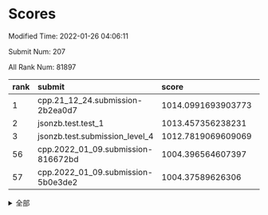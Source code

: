 # Scores

Modified Time: 2022-01-26 04:06:11

Submit Num: 207

All Rank Num: 81897

| rank |               submit               |       score        |       sigma        | pk_num |
| :--- | :--------------------------------- | :----------------- | :----------------- | :----- |
| 1    | cpp.21_12_24.submission-2b2ea0d7   | 1014.0991693903773 | 0.8115660023748413 | 1582   |
| 2    | jsonzb.test.test_1                 | 1013.457356238231  | 0.8573716392984562 | 1587   |
| 3    | jsonzb.test.submission_level_4     | 1012.7819069609069 | 0.837758255828484  | 1585   |
| 56   | cpp.2022_01_09.submission-816672bd | 1004.396564607397  | 0.7241932757467959 | 1587   |
| 57   | cpp.2022_01_09.submission-5b0e3de2 | 1004.37589626306   | 0.7236954142676459 | 1581   |


<details>
<summary>全部</summary>

| rank |                 submit                 |       score        |       sigma        | pk_num |
| :--- | :------------------------------------- | :----------------- | :----------------- | :----- |
| 1    | cpp.21_12_24.submission-2b2ea0d7       | 1014.0991693903773 | 0.8115660023748413 | 1582   |
| 2    | jsonzb.test.test_1                     | 1013.457356238231  | 0.8573716392984562 | 1587   |
| 3    | jsonzb.test.submission_level_4         | 1012.7819069609069 | 0.837758255828484  | 1585   |
| 4    | gobigger.level_3.submission_level_3_14 | 1011.4906919436316 | 0.7546806702456118 | 1586   |
| 5    | gobigger.level_3.submission_level_3_35 | 1011.3671741791261 | 0.7623561138488469 | 1585   |
| 6    | gobigger.level_3.submission_level_3_40 | 1011.2339062638222 | 0.7774310696903705 | 1578   |
| 7    | gobigger.level_3.submission_level_3_30 | 1011.073073469289  | 0.7792832514903182 | 1578   |
| 8    | gobigger.level_3.submission_level_3_18 | 1011.0532258354932 | 0.783858778230631  | 1585   |
| 9    | gobigger.level_3.submission_level_3_10 | 1011.0185555156042 | 0.7733042677266857 | 1581   |
| 10   | gobigger.level_3.submission_level_3_19 | 1010.957052713357  | 0.7779676977164295 | 1582   |
| 11   | gobigger.level_3.submission_level_3_26 | 1010.8808686575668 | 0.7482901674835924 | 1581   |
| 12   | gobigger.level_3.submission_level_3_25 | 1010.8730909911877 | 0.7889066651621014 | 1582   |
| 13   | gobigger.level_3.submission_level_3_32 | 1010.8660831501794 | 0.7589359252188937 | 1582   |
| 14   | gobigger.level_3.submission_level_3_33 | 1010.856607585585  | 0.7654271312304308 | 1579   |
| 15   | gobigger.level_3.submission_level_3_38 | 1010.701765811985  | 0.7579268738214215 | 1577   |
| 16   | gobigger.level_3.submission_level_3_47 | 1010.6289797073125 | 0.744941470967337  | 1576   |
| 17   | gobigger.level_3.submission_level_3_16 | 1010.4845459109215 | 0.7712304358265948 | 1581   |
| 18   | gobigger.level_3.submission_level_3_4  | 1010.418630377639  | 0.7762240959131317 | 1585   |
| 19   | gobigger.level_3.submission_level_3_5  | 1010.3973125899581 | 0.7798368346100599 | 1585   |
| 20   | gobigger.level_3.submission_level_3_43 | 1010.3885746392306 | 0.7662747982922158 | 1587   |
| 21   | gobigger.level_3.submission_level_3_9  | 1010.350272331246  | 0.76567240527692   | 1582   |
| 22   | gobigger.level_3.submission_level_3_21 | 1010.2825612312766 | 0.8025190168088151 | 1582   |
| 23   | gobigger.level_3.submission_level_3_45 | 1010.251815447437  | 0.7966057905110463 | 1577   |
| 24   | gobigger.level_3.submission_level_3_3  | 1010.2467583079723 | 0.7701214104693441 | 1584   |
| 25   | gobigger.level_3.submission_level_3_37 | 1010.2172956501608 | 0.7670403608654295 | 1586   |
| 26   | gobigger.level_3.submission_level_3_29 | 1010.1868091049299 | 0.7545453945225588 | 1586   |
| 27   | gobigger.level_3.submission_level_3_23 | 1010.1767459368541 | 0.754634105435613  | 1584   |
| 28   | gobigger.level_3.submission_level_3_20 | 1010.1704947758532 | 0.7480937230695041 | 1587   |
| 29   | gobigger.level_3.submission_level_3_12 | 1010.1445311045144 | 0.7474782633894907 | 1583   |
| 30   | gobigger.level_3.submission_level_3_22 | 1010.0519543520348 | 0.7505180633962866 | 1583   |
| 31   | gobigger.level_3.submission_level_3_44 | 1010.0276904739372 | 0.742342949712845  | 1585   |
| 32   | gobigger.level_3.submission_level_3_31 | 1009.9937896483952 | 0.7685200946257245 | 1582   |
| 33   | gobigger.level_3.submission_level_3_27 | 1009.9733948417102 | 0.7528236859750473 | 1582   |
| 34   | gobigger.level_3.submission_level_3_42 | 1009.8376036932399 | 0.7493445277224043 | 1580   |
| 35   | gobigger.level_3.submission_level_3_46 | 1009.7795973426431 | 0.7371715623144234 | 1583   |
| 36   | gobigger.level_3.submission_level_3_34 | 1009.7132397290726 | 0.7544502615902557 | 1588   |
| 37   | gobigger.level_3.submission_level_3_48 | 1009.6778927142304 | 0.7505533886199778 | 1579   |
| 38   | gobigger.level_3.submission_level_3_49 | 1009.6329843919476 | 0.7776921836393177 | 1573   |
| 39   | gobigger.level_3.submission_level_3_6  | 1009.6095866911004 | 0.7589204912348128 | 1581   |
| 40   | gobigger.level_3.submission_level_3_24 | 1009.5421966941166 | 0.7586553760150123 | 1578   |
| 41   | gobigger.level_3.submission_level_3_1  | 1009.5207097604671 | 0.7608259915977704 | 1586   |
| 42   | gobigger.level_3.submission_level_3_2  | 1009.5011362805529 | 0.751635039283416  | 1584   |
| 43   | gobigger.level_3.submission_level_3_8  | 1009.3979276144546 | 0.7650611716358686 | 1588   |
| 44   | gobigger.level_3.submission_level_3_0  | 1009.3657701155445 | 0.7434232270217276 | 1582   |
| 45   | gobigger.level_3.submission_level_3_41 | 1009.3551598163812 | 0.7464822045352868 | 1582   |
| 46   | gobigger.level_3.submission_level_3_7  | 1009.340576930907  | 0.7371536833626582 | 1574   |
| 47   | gobigger.level_3.submission_level_3_36 | 1009.2293603775485 | 0.7573977839122136 | 1583   |
| 48   | gobigger.level_3.submission_level_3_28 | 1009.2108767533358 | 0.7400809865106307 | 1582   |
| 49   | gobigger.level_3.submission_level_3_39 | 1009.1066336088277 | 0.7480862948524278 | 1582   |
| 50   | gobigger.level_3.submission_level_3_13 | 1008.7970238815036 | 0.7500153710880435 | 1579   |
| 51   | gobigger.level_3.submission_level_3_11 | 1008.3866307657775 | 0.7294545756662277 | 1584   |
| 52   | gobigger.level_3.submission_level_3_15 | 1007.697962252508  | 0.7394137952038118 | 1579   |
| 53   | gobigger.level_3.submission_level_3_17 | 1007.1525322795152 | 0.7371902682104127 | 1585   |
| 54   | gobigger.level_1.submission_level_1_36 | 1005.5367161358859 | 0.7232448865434463 | 1584   |
| 55   | gobigger.level_1.submission_level_1_7  | 1004.6673465461586 | 0.7195436400000265 | 1588   |
| 56   | cpp.2022_01_09.submission-816672bd     | 1004.396564607397  | 0.7241932757467959 | 1587   |
| 57   | cpp.2022_01_09.submission-5b0e3de2     | 1004.37589626306   | 0.7236954142676459 | 1581   |
| 58   | gobigger.level_1.submission_level_1_22 | 1004.2033135495035 | 0.7355496085059278 | 1577   |
| 59   | gobigger.level_1.submission_level_1_30 | 1004.1342437720607 | 0.7096337835391654 | 1585   |
| 60   | gobigger.level_1.submission_level_1_11 | 1004.1099862260415 | 0.7268926681351735 | 1583   |
| 61   | gobigger.level_1.submission_level_1_6  | 1004.0184046445031 | 0.7217009898771937 | 1583   |
| 62   | gobigger.level_1.submission_level_1_42 | 1003.9979694883095 | 0.7148651300289348 | 1584   |
| 63   | gobigger.level_1.submission_level_1_21 | 1003.9499212714794 | 0.7119021078762616 | 1580   |
| 64   | gobigger.level_1.submission_level_1_32 | 1003.946189058679  | 0.7276964329921706 | 1578   |
| 65   | gobigger.level_1.submission_level_1_31 | 1003.8820845175031 | 0.7137089987985028 | 1579   |
| 66   | gobigger.level_1.submission_level_1_12 | 1003.8516726581682 | 0.723099516354243  | 1587   |
| 67   | gobigger.level_1.submission_level_1_29 | 1003.8472340165731 | 0.736233437045064  | 1581   |
| 68   | gobigger.level_1.submission_level_1_19 | 1003.8302867645324 | 0.7186539045989355 | 1587   |
| 69   | gobigger.level_1.submission_level_1_47 | 1003.7678149926221 | 0.7114247277884356 | 1584   |
| 70   | gobigger.level_1.submission_level_1_34 | 1003.7292510538609 | 0.7241587803432794 | 1582   |
| 71   | gobigger.level_1.submission_level_1_16 | 1003.7252507323876 | 0.7238835049352589 | 1581   |
| 72   | gobigger.level_1.submission_level_1_45 | 1003.6836332651834 | 0.710718641025794  | 1583   |
| 73   | gobigger.level_1.submission_level_1_18 | 1003.677598119109  | 0.717647781486964  | 1575   |
| 74   | gobigger.level_1.submission_level_1_41 | 1003.6379398443786 | 0.7083565928399577 | 1586   |
| 75   | gobigger.level_1.submission_level_1_15 | 1003.6181922573733 | 0.7058905325503917 | 1583   |
| 76   | gobigger.level_1.submission_level_1_37 | 1003.561258341968  | 0.7245852298179368 | 1586   |
| 77   | gobigger.level_1.submission_level_1_0  | 1003.5119868990764 | 0.7144535731993372 | 1583   |
| 78   | gobigger.level_1.submission_level_1_24 | 1003.5069365561795 | 0.7233923345390857 | 1583   |
| 79   | gobigger.level_1.submission_level_1_17 | 1003.4863020600286 | 0.7192273470129094 | 1584   |
| 80   | gobigger.level_1.submission_level_1_43 | 1003.3712900418681 | 0.7082450840597002 | 1584   |
| 81   | gobigger.level_1.submission_level_1_48 | 1003.3598429962314 | 0.7161824844442227 | 1579   |
| 82   | gobigger.level_1.submission_level_1_2  | 1003.2895570751721 | 0.7078306411278784 | 1588   |
| 83   | gobigger.level_1.submission_level_1_13 | 1003.2038528617003 | 0.7111112079102895 | 1584   |
| 84   | gobigger.level_1.submission_level_1_39 | 1003.1221994126844 | 0.7059195711268536 | 1580   |
| 85   | gobigger.level_1.submission_level_1_28 | 1003.1030304398596 | 0.7099824200553894 | 1577   |
| 86   | gobigger.level_1.submission_level_1_25 | 1003.0877902336571 | 0.7071370529113724 | 1577   |
| 87   | gobigger.level_1.submission_level_1_3  | 1003.0072718017782 | 0.7241479459240271 | 1578   |
| 88   | gobigger.level_1.submission_level_1_49 | 1003.0005959493735 | 0.7120757310821898 | 1582   |
| 89   | gobigger.level_1.submission_level_1_46 | 1002.9595202119499 | 0.7259601358246169 | 1582   |
| 90   | gobigger.level_1.submission_level_1_40 | 1002.9294438171156 | 0.7194768593149351 | 1580   |
| 91   | gobigger.level_1.submission_level_1_23 | 1002.9241073132681 | 0.7355884422929021 | 1584   |
| 92   | gobigger.level_1.submission_level_1_4  | 1002.8390282393998 | 0.7227233125840523 | 1587   |
| 93   | gobigger.level_1.submission_level_1_35 | 1002.8386004561787 | 0.7206875971104519 | 1585   |
| 94   | gobigger.level_1.submission_level_1_33 | 1002.8278701783229 | 0.728572140056758  | 1581   |
| 95   | gobigger.level_1.submission_level_1_44 | 1002.6114155007995 | 0.721776865596354  | 1587   |
| 96   | gobigger.level_1.submission_level_1_9  | 1002.5863578695478 | 0.7228761927536439 | 1583   |
| 97   | gobigger.level_1.submission_level_1_26 | 1002.5806168376323 | 0.7105280872214317 | 1585   |
| 98   | gobigger.level_1.submission_level_1_38 | 1002.4814900793101 | 0.7053019753180008 | 1587   |
| 99   | gobigger.level_1.submission_level_1_14 | 1002.4482541576779 | 0.7115823849333364 | 1586   |
| 100  | gobigger.level_1.submission_level_1_1  | 1002.4003149379826 | 0.7128584801089318 | 1581   |
| 101  | gobigger.level_1.submission_level_1_27 | 1002.3808716890003 | 0.7293674532170644 | 1582   |
| 102  | gobigger.level_1.submission_level_1_10 | 1002.2233411062592 | 0.7145626502474711 | 1581   |
| 103  | gobigger.level_1.submission_level_1_5  | 1002.1730606480758 | 0.706091143796523  | 1581   |
| 104  | gobigger.level_1.submission_level_1_20 | 1002.1378911682528 | 0.716222776061744  | 1580   |
| 105  | gobigger.level_1.submission_level_1_8  | 1002.0087124071083 | 0.7049312419640464 | 1581   |
| 106  | gobigger.random.submission_random_1    | 997.7181839375419  | 0.7080964741848425 | 1585   |
| 107  | gobigger.random.submission_random_7    | 997.1219883095637  | 0.7097938111807732 | 1585   |
| 108  | gobigger.random.submission_random_28   | 997.0461806395799  | 0.7316554987398306 | 1581   |
| 109  | gobigger.random.submission_random_20   | 996.9596889751382  | 0.7265812490398674 | 1582   |
| 110  | gobigger.random.submission_random_18   | 996.8651526595276  | 0.7022312903190059 | 1586   |
| 111  | gobigger.random.submission_random_33   | 996.7832704605006  | 0.7122981856240165 | 1584   |
| 112  | gobigger.random.submission_random_3    | 996.6295562941552  | 0.7363542218858681 | 1578   |
| 113  | gobigger.random.submission_random_42   | 996.6037802316662  | 0.7040070296106312 | 1584   |
| 114  | gobigger.random.submission_random_12   | 996.5616305045737  | 0.7016596165227106 | 1583   |
| 115  | gobigger.random.submission_random_47   | 996.5295316904698  | 0.7071154612637365 | 1582   |
| 116  | gobigger.random.submission_random_30   | 996.4790607682506  | 0.7051278902561963 | 1581   |
| 117  | gobigger.random.submission_random_6    | 996.4620608396906  | 0.7014966425391652 | 1587   |
| 118  | gobigger.random.submission_random_0    | 996.4386688760534  | 0.7161863726435826 | 1584   |
| 119  | gobigger.random.submission_random_8    | 996.3842864902646  | 0.7047806163833485 | 1585   |
| 120  | gobigger.random.submission_random_36   | 996.3631683979837  | 0.6896533319979982 | 1584   |
| 121  | gobigger.random.submission_random_26   | 996.3280158400031  | 0.7203634136439285 | 1576   |
| 122  | gobigger.random.submission_random_49   | 996.3276472714248  | 0.7151454000986387 | 1581   |
| 123  | gobigger.random.submission_random_2    | 996.3272432939597  | 0.7044650219979071 | 1582   |
| 124  | gobigger.random.submission_random_44   | 996.0525094258727  | 0.7085503574911476 | 1583   |
| 125  | gobigger.random.submission_random_10   | 996.0454168795492  | 0.7162136091342275 | 1580   |
| 126  | gobigger.random.submission_random_19   | 995.8763993697668  | 0.7324583177086103 | 1582   |
| 127  | gobigger.random.submission_random_46   | 995.8622941330369  | 0.7346130950894109 | 1580   |
| 128  | gobigger.random.submission_random_14   | 995.8554094876038  | 0.7049975364271449 | 1585   |
| 129  | gobigger.random.submission_random_17   | 995.8027937538817  | 0.7235095401326505 | 1586   |
| 130  | gobigger.random.submission_random_29   | 995.779713497439   | 0.7090920492869264 | 1581   |
| 131  | gobigger.random.submission_random_34   | 995.7229193871317  | 0.7211560794395483 | 1578   |
| 132  | gobigger.random.submission_random_25   | 995.6074060679645  | 0.7230956361622054 | 1585   |
| 133  | gobigger.random.submission_random_35   | 995.5941873028647  | 0.6969444615241682 | 1580   |
| 134  | gobigger.random.submission_random_9    | 995.573782635187   | 0.7202987676107354 | 1579   |
| 135  | gobigger.random.submission_random_32   | 995.5534738121719  | 0.7078487447952464 | 1587   |
| 136  | gobigger.random.submission_random_27   | 995.5308684639751  | 0.708327033286756  | 1584   |
| 137  | gobigger.random.submission_random_21   | 995.5264345087222  | 0.7054058350367912 | 1586   |
| 138  | gobigger.random.submission_random_39   | 995.4831935961755  | 0.7017323701303753 | 1587   |
| 139  | gobigger.random.submission_random_13   | 995.4381449328514  | 0.7124781634070743 | 1586   |
| 140  | gobigger.random.submission_random_22   | 995.4152698565679  | 0.7174385199329507 | 1584   |
| 141  | gobigger.random.submission_random_41   | 995.4029850746514  | 0.7041037676959521 | 1584   |
| 142  | gobigger.random.submission_random_15   | 995.3413416669046  | 0.711616507763798  | 1585   |
| 143  | gobigger.random.submission_random_5    | 995.3172536820027  | 0.7138633178434803 | 1579   |
| 144  | gobigger.random.submission_random_43   | 995.3020573660064  | 0.7137234252140242 | 1581   |
| 145  | gobigger.random.submission_random_38   | 995.2740651474793  | 0.7156177094467968 | 1580   |
| 146  | gobigger.random.submission_random_23   | 995.2397611496533  | 0.7253005395457744 | 1590   |
| 147  | gobigger.random.submission_random_31   | 995.2175798483694  | 0.7232597734636582 | 1576   |
| 148  | gobigger.random.submission_random_24   | 995.1279094936056  | 0.728419072204504  | 1579   |
| 149  | gobigger.random.submission_random_37   | 995.0566523261807  | 0.716304285494316  | 1591   |
| 150  | gobigger.random.submission_random_40   | 994.9368946751946  | 0.7007405104504881 | 1579   |
| 151  | gobigger.random.submission_random_48   | 994.8617591748758  | 0.7230807978241008 | 1582   |
| 152  | gobigger.random.submission_random_11   | 994.7985957869663  | 0.7133257004067168 | 1578   |
| 153  | gobigger.random.submission_random_4    | 994.6900355239678  | 0.7044894286456622 | 1585   |
| 154  | gobigger.random.submission_random_16   | 994.3093377920626  | 0.7286981947365625 | 1582   |
| 155  | gobigger.random.submission_random_45   | 994.2794789483914  | 0.7222473747431913 | 1586   |
| 156  | gobigger.level_2.submission_level_2_10 | 993.9326347249781  | 0.7288891417133081 | 1582   |
| 157  | gobigger.level_2.submission_level_2_28 | 993.8366354323381  | 0.719300662009962  | 1582   |
| 158  | gobigger.level_2.submission_level_2_22 | 993.7014365643759  | 0.7284435004568401 | 1584   |
| 159  | gobigger.level_2.submission_level_2_32 | 993.428919607781   | 0.7460472675422296 | 1580   |
| 160  | gobigger.level_2.submission_level_2_40 | 993.2217219336206  | 0.7527447540659895 | 1584   |
| 161  | gobigger.level_2.submission_level_2_23 | 993.1137141809824  | 0.7329517760840036 | 1582   |
| 162  | gobigger.level_2.submission_level_2_19 | 993.0707857556262  | 0.7400466209079569 | 1591   |
| 163  | gobigger.level_2.submission_level_2_12 | 992.9830956074129  | 0.7199039235284445 | 1585   |
| 164  | gobigger.level_2.submission_level_2_24 | 992.935737812168   | 0.7322327338044752 | 1584   |
| 165  | gobigger.level_2.submission_level_2_26 | 992.732121711471   | 0.7475326615583959 | 1578   |
| 166  | gobigger.level_2.submission_level_2_8  | 992.7138070355414  | 0.7629578415963038 | 1585   |
| 167  | gobigger.level_2.submission_level_2_14 | 992.6772539297652  | 0.7706787519828806 | 1577   |
| 168  | gobigger.level_2.submission_level_2_5  | 992.6296641815311  | 0.7439036217304029 | 1580   |
| 169  | gobigger.level_2.submission_level_2_38 | 992.6215936101476  | 0.7450412361250959 | 1580   |
| 170  | gobigger.level_2.submission_level_2_3  | 992.5177790963793  | 0.7505862711785747 | 1582   |
| 171  | gobigger.level_2.submission_level_2_9  | 992.422959928032   | 0.7711169786314048 | 1579   |
| 172  | gobigger.level_2.submission_level_2_25 | 992.3751596746282  | 0.7414162027684236 | 1583   |
| 173  | gobigger.level_2.submission_level_2_17 | 992.259948717876   | 0.7396000692371046 | 1576   |
| 174  | gobigger.level_2.submission_level_2_4  | 992.2497591556198  | 0.7322945848818774 | 1584   |
| 175  | gobigger.level_2.submission_level_2_7  | 992.2139236775224  | 0.7437845873437182 | 1584   |
| 176  | gobigger.level_2.submission_level_2_1  | 992.08865775087    | 0.7527754457284243 | 1579   |
| 177  | gobigger.level_2.submission_level_2_43 | 992.086051253339   | 0.7490432488861818 | 1580   |
| 178  | gobigger.level_2.submission_level_2_48 | 991.9995652468589  | 0.7429278397581244 | 1582   |
| 179  | gobigger.level_2.submission_level_2_39 | 991.9807493633322  | 0.7536408979113466 | 1581   |
| 180  | gobigger.level_2.submission_level_2_2  | 991.9800129697671  | 0.7360460540297947 | 1583   |
| 181  | gobigger.level_2.submission_level_2_42 | 991.9337562386918  | 0.7328407688330663 | 1582   |
| 182  | gobigger.level_2.submission_level_2_6  | 991.931510550997   | 0.7652622114689756 | 1584   |
| 183  | gobigger.level_2.submission_level_2_0  | 991.8905700871487  | 0.737076019227454  | 1585   |
| 184  | gobigger.level_2.submission_level_2_34 | 991.6587967493018  | 0.7605163555870883 | 1583   |
| 185  | gobigger.level_2.submission_level_2_31 | 991.6000413371224  | 0.76606692844546   | 1580   |
| 186  | gobigger.level_2.submission_level_2_15 | 991.5637444700761  | 0.7551751036634036 | 1586   |
| 187  | gobigger.level_2.submission_level_2_37 | 991.4482697715555  | 0.7555864444029358 | 1583   |
| 188  | gobigger.level_2.submission_level_2_18 | 991.3100037059843  | 0.7408762162947857 | 1577   |
| 189  | gobigger.level_2.submission_level_2_13 | 991.2945803817361  | 0.7516657542959785 | 1585   |
| 190  | gobigger.level_2.submission_level_2_21 | 991.2685177536732  | 0.7530670494485695 | 1585   |
| 191  | gobigger.level_2.submission_level_2_29 | 991.2306497254006  | 0.7452901668132011 | 1581   |
| 192  | gobigger.level_2.submission_level_2_36 | 991.1482172337729  | 0.7439537395829047 | 1586   |
| 193  | gobigger.level_2.submission_level_2_11 | 991.1212881644672  | 0.7701769736024283 | 1584   |
| 194  | gobigger.level_2.submission_level_2_30 | 991.1154082321865  | 0.7616174830990615 | 1588   |
| 195  | gobigger.level_2.submission_level_2_49 | 990.9861446264841  | 0.7637369641057572 | 1582   |
| 196  | gobigger.level_2.submission_level_2_41 | 990.9367020897031  | 0.7464416924087918 | 1583   |
| 197  | gobigger.level_2.submission_level_2_27 | 990.8985132609487  | 0.757721649502195  | 1583   |
| 198  | gobigger.level_2.submission_level_2_46 | 990.7359348196184  | 0.7584646490297194 | 1586   |
| 199  | gobigger.level_2.submission_level_2_16 | 990.6985879293588  | 0.7557098266944904 | 1583   |
| 200  | gobigger.level_2.submission_level_2_33 | 990.6077373634008  | 0.7954009274166791 | 1581   |
| 201  | gobigger.level_2.submission_level_2_45 | 990.5869845166726  | 0.7490591500992387 | 1584   |
| 202  | gobigger.level_2.submission_level_2_20 | 990.4096471018313  | 0.7727290072331    | 1587   |
| 203  | gobigger.level_2.submission_level_2_35 | 990.2486480693676  | 0.7486321829771756 | 1583   |
| 204  | gobigger.level_2.submission_level_2_44 | 990.1456761276818  | 0.7528616851554727 | 1580   |
| 205  | gobigger.level_2.submission_level_2_47 | 989.7574939459394  | 0.7609707098965294 | 1583   |
| 206  | gobigger.none.submission_none_1        | 976.0332937418344  | 1.4633870105911004 | 1584   |
| 207  | gobigger.none.submission_none_0        | 975.4316674088495  | 1.451117477375664  | 1581   |

</details>